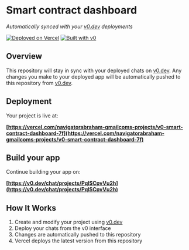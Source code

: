 # Smart contract dashboard

*Automatically synced with your [v0.dev](https://v0.dev) deployments*

[![Deployed on Vercel](https://img.shields.io/badge/Deployed%20on-Vercel-black?style=for-the-badge&logo=vercel)](https://vercel.com/navigatorabraham-gmailcoms-projects/v0-smart-contract-dashboard-7f)
[![Built with v0](https://img.shields.io/badge/Built%20with-v0.dev-black?style=for-the-badge)](https://v0.dev/chat/projects/PqlSCpvVu2h)

## Overview

This repository will stay in sync with your deployed chats on [v0.dev](https://v0.dev).
Any changes you make to your deployed app will be automatically pushed to this repository from [v0.dev](https://v0.dev).

## Deployment

Your project is live at:

**[https://vercel.com/navigatorabraham-gmailcoms-projects/v0-smart-contract-dashboard-7f](https://vercel.com/navigatorabraham-gmailcoms-projects/v0-smart-contract-dashboard-7f)**

## Build your app

Continue building your app on:

**[https://v0.dev/chat/projects/PqlSCpvVu2h](https://v0.dev/chat/projects/PqlSCpvVu2h)**

## How It Works

1. Create and modify your project using [v0.dev](https://v0.dev)
2. Deploy your chats from the v0 interface
3. Changes are automatically pushed to this repository
4. Vercel deploys the latest version from this repository